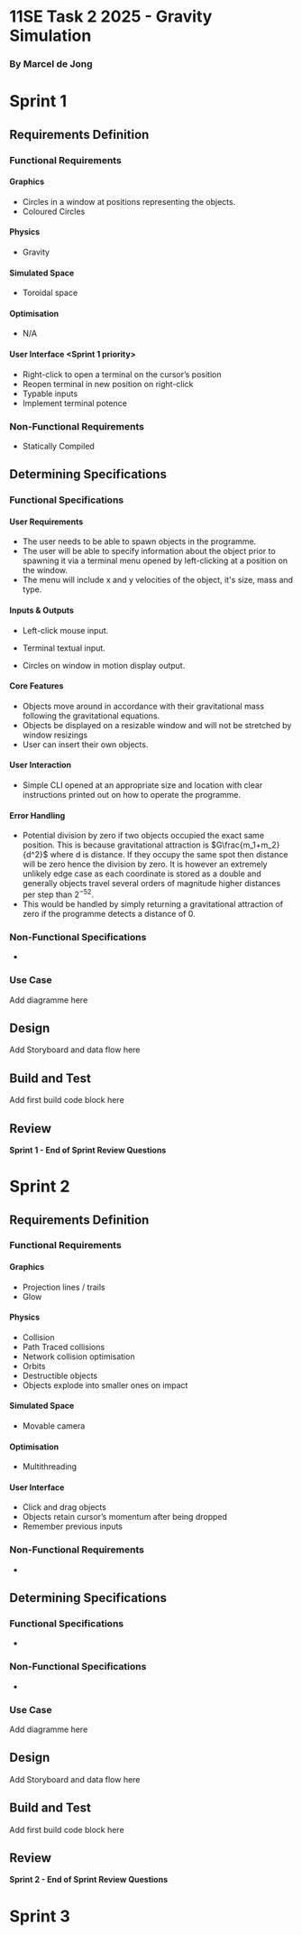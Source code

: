 # 11SE Task 2 2025 - Gravity Simulation
### By Marcel de Jong

# Sprint 1
## Requirements Definition
### Functional Requirements

#### Graphics

* Circles in a window at positions representing the objects.
* Coloured Circles 

#### Physics

* Gravity

#### Simulated Space

* Toroidal space 

#### Optimisation

* N/A

#### User Interface <Sprint 1 priority>

* Right-click to open a terminal on the cursor’s position
* Reopen terminal in new position on right-click
* Typable inputs
* Implement terminal potence

### Non-Functional Requirements

* Statically Compiled

## Determining Specifications
### Functional Specifications

#### User Requirements

* The user needs to be able to spawn objects in the programme.
* The user will be able to specify information about the object prior to spawning it via a terminal menu opened by left-clicking at a position on the window.
* The menu will include x and y velocities of the object, it's size, mass and type.

#### Inputs & Outputs
* Left-click mouse input.
* Terminal textual input.

* Circles on window in motion display output.

#### Core Features
* Objects move around in accordance with their gravitational mass following the gravitational equations.
* Objects be displayed on a resizable window and will not be stretched by window resizings
* User can insert their own objects.

#### User Interaction
* Simple CLI opened at an appropriate size and location with clear instructions printed out on how to operate the programme.

#### Error Handling
* Potential division by zero if two objects occupied the exact same position. This is because gravitational attraction is $`G\frac{m_1+m_2}{d^2}`$ where d is distance. If they occupy the same spot then distance will be zero hence the division by zero. It is however an extremely unlikely edge case as each coordinate is stored as a double and generally objects travel several orders of magnitude higher distances per step than $`2^{-52}`$.
* This would be handled by simply returning a gravitational attraction of zero if the programme detects a distance of 0.

### Non-Functional Specifications
* 

### Use Case
Add diagramme here

## Design
Add Storyboard and data flow here

## Build and Test
Add first build code block here

## Review
**Sprint 1 - End of Sprint Review Questions**




# Sprint 2

## Requirements Definition
### Functional Requirements

#### Graphics

* Projection lines / trails
* Glow <difficult>

#### Physics

* Collision
* Path Traced collisions
* Network collision optimisation <My own idea>
* Orbits
* Destructible objects 
* Objects explode into smaller ones on impact <difficult>

#### Simulated Space

* Movable camera <not a priority>

#### Optimisation

* Multithreading <difficult>

#### User Interface

* Click and drag objects
* Objects retain cursor’s momentum after being dropped
* Remember previous inputs




### Non-Functional Requirements
*

## Determining Specifications
### Functional Specifications
*

### Non-Functional Specifications
*

### Use Case
Add diagramme here

## Design
Add Storyboard and data flow here

## Build and Test
Add first build code block here

## Review
**Sprint 2 - End of Sprint Review Questions**




# Sprint 3
